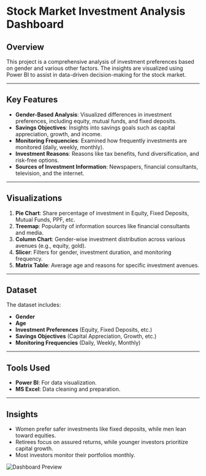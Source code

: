 # Stock Market Investment Analysis Dashboard

## Overview
This project is a comprehensive analysis of investment preferences based on gender and various other factors. The insights are visualized using Power BI to assist in data-driven decision-making for the stock market.

---

## Key Features
- **Gender-Based Analysis**: Visualized differences in investment preferences, including equity, mutual funds, and fixed deposits.
- **Savings Objectives**: Insights into savings goals such as capital appreciation, growth, and income.
- **Monitoring Frequencies**: Examined how frequently investments are monitored (daily, weekly, monthly).
- **Investment Reasons**: Reasons like tax benefits, fund diversification, and risk-free options.
- **Sources of Investment Information**: Newspapers, financial consultants, television, and the internet.

---

## Visualizations
1. **Pie Chart**: Share percentage of investment in Equity, Fixed Deposits, Mutual Funds, PPF, etc.
2. **Treemap**: Popularity of information sources like financial consultants and media.
3. **Column Chart**: Gender-wise investment distribution across various avenues (e.g., equity, gold).
4. **Slicer**: Filters for gender, investment duration, and monitoring frequency.
5. **Matrix Table**: Average age and reasons for specific investment avenues.

---

## Dataset
The dataset includes:
- **Gender**
- **Age**
- **Investment Preferences** (Equity, Fixed Deposits, etc.)
- **Savings Objectives** (Capital Appreciation, Growth, etc.)
- **Monitoring Frequencies** (Daily, Weekly, Monthly)

---

## Tools Used
- **Power BI**: For data visualization.
- **MS Excel**: Data cleaning and preparation.

---

## Insights
- Women prefer safer investments like fixed deposits, while men lean toward equities.
- Retirees focus on assured returns, while younger investors prioritize capital growth.
- Most investors monitor their portfolios monthly.

![Dashboard Preview](https://raw.githubusercontent.com/YourUsername/Stock-Market-Investment-Analysis/main/images/dashboard_preview.png)
